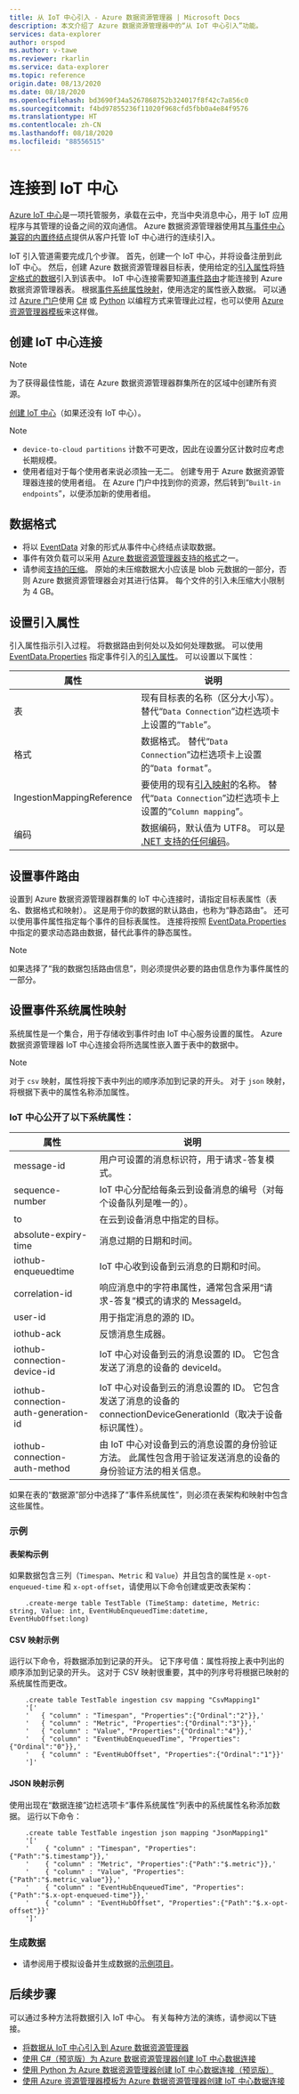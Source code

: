 ```yaml
---
title: 从 IoT 中心引入 - Azure 数据资源管理器 | Microsoft Docs
description: 本文介绍了 Azure 数据资源管理器中的“从 IoT 中心引入”功能。
services: data-explorer
author: orspod
ms.author: v-tawe
ms.reviewer: rkarlin
ms.service: data-explorer
ms.topic: reference
origin.date: 08/13/2020
ms.date: 08/18/2020
ms.openlocfilehash: bd3690f34a5267868752b324017f8f42c7a856c0
ms.sourcegitcommit: f4bd97855236f11020f968cfd5fbb0a4e84f9576
ms.translationtype: HT
ms.contentlocale: zh-CN
ms.lasthandoff: 08/18/2020
ms.locfileid: "88556515"
---
```

# <a name="connect-to-iot-hub"></a>连接到 IoT 中心

[Azure IoT 中心](https://docs.azure.cn/iot-hub/about-iot-hub)是一项托管服务，承载在云中，充当中央消息中心，用于 IoT 应用程序与其管理的设备之间的双向通信。 Azure 数据资源管理器使用其[与事件中心兼容的内置终结点](https://docs.azure.cn/iot-hub/iot-hub-devguide-messages-d2c#routing-endpoints)提供从客户托管 IoT 中心进行的连续引入。

IoT 引入管道需要完成几个步骤。 首先，创建一个 IoT 中心，并将设备注册到此 IoT 中心。 然后，创建 Azure 数据资源管理器目标表，使用给定的[引入属性](#set-ingestion-properties)将[特定格式的数据](#data-format)引入到该表中。 IoT 中心连接需要知道[事件路由](#set-events-routing)才能连接到 Azure 数据资源管理器表。 根据[事件系统属性映射](#set-event-system-properties-mapping)，使用选定的属性嵌入数据。 可以通过 [Azure 门户](ingest-data-iot-hub.md)使用 [C#](data-connection-iot-hub-csharp.md) 或 [Python](data-connection-iot-hub-python.md) 以编程方式来管理此过程，也可以使用 [Azure 资源管理器模板](data-connection-iot-hub-resource-manager.md)来这样做。


## <a name="create-iot-hub-connection"></a>创建 IoT 中心连接

> [!Note]
> 为了获得最佳性能，请在 Azure 数据资源管理器群集所在的区域中创建所有资源。

[创建 IoT 中心](ingest-data-iot-hub.md#create-an-iot-hub)（如果还没有 IoT 中心）。

> [!Note]
> * `device-to-cloud partitions` 计数不可更改，因此在设置分区计数时应考虑长期规模。
> * 使用者组对于每个使用者来说必须独一无二。 创建专用于 Azure 数据资源管理器连接的使用者组。 在 Azure 门户中找到你的资源，然后转到“`Built-in endpoints`”，以便添加新的使用者组。

## <a name="data-format"></a>数据格式

* 将以 [EventData](https://docs.azure.cn/dotnet/api/microsoft.servicebus.messaging.eventdata?view=azure-dotnet) 对象的形式从事件中心终结点读取数据。
* 事件有效负载可以采用 [Azure 数据资源管理器支持的格式](ingestion-supported-formats.md)之一。
* 请参阅[支持的压缩](ingestion-supported-formats.md#supported-data-compression-formats)。
  原始的未压缩数据大小应该是 blob 元数据的一部分，否则 Azure 数据资源管理器会对其进行估算。 每个文件的引入未压缩大小限制为 4 GB。  

## <a name="set-ingestion-properties"></a>设置引入属性

引入属性指示引入过程。 将数据路由到何处以及如何处理数据。 可以使用 [EventData.Properties](https://docs.azure.cn/dotnet/api/microsoft.servicebus.messaging.eventdata.properties?view=azure-dotnet#Microsoft_ServiceBus_Messaging_EventData_Properties) 指定事件引入的[引入属性](ingestion-properties.md)。 可以设置以下属性：

|属性 |说明|
|---|---|
| 表 | 现有目标表的名称（区分大小写）。 替代“`Data Connection`”边栏选项卡上设置的“`Table`”。 |
| 格式 | 数据格式。 替代“`Data Connection`”边栏选项卡上设置的“`Data format`”。 |
| IngestionMappingReference | 要使用的现有[引入映射](kusto/management/create-ingestion-mapping-command.md)的名称。 替代“`Data Connection`”边栏选项卡上设置的“`Column mapping`”。|
| 编码 |  数据编码，默认值为 UTF8。 可以是 [.NET 支持的任何编码](https://docs.microsoft.com/dotnet/api/system.text.encoding?view=netframework-4.8#remarks)。 |

## <a name="set-events-routing"></a>设置事件路由

设置到 Azure 数据资源管理器群集的 IoT 中心连接时，请指定目标表属性（表名、数据格式和映射）。 这是用于你的数据的默认路由，也称为“静态路由”。
还可以使用事件属性指定每个事件的目标表属性。 连接将按照 [EventData.Properties](https://docs.azure.cn/dotnet/api/microsoft.servicebus.messaging.eventdata.properties?view=azure-dotnet#Microsoft_ServiceBus_Messaging_EventData_Properties) 中指定的要求动态路由数据，替代此事件的静态属性。

> [!Note]
> 如果选择了“我的数据包括路由信息”，则必须提供必要的路由信息作为事件属性的一部分。

## <a name="set-event-system-properties-mapping"></a>设置事件系统属性映射

系统属性是一个集合，用于存储收到事件时由 IoT 中心服务设置的属性。 Azure 数据资源管理器 IoT 中心连接会将所选属性嵌入置于表中的数据中。

> [!Note]
> 对于 `csv` 映射，属性将按下表中列出的顺序添加到记录的开头。 对于 `json` 映射，将根据下表中的属性名称添加属性。

### <a name="iot-hub-exposes-the-following-system-properties"></a>IoT 中心公开了以下系统属性：

|属性 |说明|
|---|---|
| message-id | 用户可设置的消息标识符，用于请求-答复模式。 |
| sequence-number | IoT 中心分配给每条云到设备消息的编号（对每个设备队列是唯一的）。 |
| to | 在云到设备消息中指定的目标。 |
| absolute-expiry-time | 消息过期的日期和时间。 |
| iothub-enqueuedtime | IoT 中心收到设备到云消息的日期和时间。 |
| correlation-id| 响应消息中的字符串属性，通常包含采用“请求-答复”模式的请求的 MessageId。 |
| user-id| 用于指定消息的源的 ID。 |
| iothub-ack| 反馈消息生成器。 |
| iothub-connection-device-id| IoT 中心对设备到云的消息设置的 ID。 它包含发送了消息的设备的 deviceId。 |
| iothub-connection-auth-generation-id| IoT 中心对设备到云的消息设置的 ID。 它包含发送了消息的设备的 connectionDeviceGenerationId（取决于设备标识属性）。 |
| iothub-connection-auth-method| 由 IoT 中心对设备到云的消息设置的身份验证方法。 此属性包含用于验证发送消息的设备的身份验证方法的相关信息。 |

如果在表的“数据源”部分中选择了“事件系统属性”，则必须在表架构和映射中包含这些属性。

### <a name="examples"></a>示例 

#### <a name="table-schema-example"></a>表架构示例

如果数据包含三列（`Timespan`、`Metric` 和 `Value`）并且包含的属性是 `x-opt-enqueued-time` 和 `x-opt-offset`，请使用以下命令创建或更改表架构：

```kusto
    .create-merge table TestTable (TimeStamp: datetime, Metric: string, Value: int, EventHubEnqueuedTime:datetime, EventHubOffset:long)
```

#### <a name="csv-mapping-example"></a>CSV 映射示例

运行以下命令，将数据添加到记录的开头。 记下序号值：属性将按上表中列出的顺序添加到记录的开头。 这对于 CSV 映射很重要，其中的列序号将根据已映射的系统属性而更改。

```kusto
    .create table TestTable ingestion csv mapping "CsvMapping1"
    '['
    '   { "column" : "Timespan", "Properties":{"Ordinal":"2"}},'
    '   { "column" : "Metric", "Properties":{"Ordinal":"3"}},'
    '   { "column" : "Value", "Properties":{"Ordinal":"4"}},'
    '   { "column" : "EventHubEnqueuedTime", "Properties":{"Ordinal":"0"}},'
    '   { "column" : "EventHubOffset", "Properties":{"Ordinal":"1"}}'
    ']'
```
 
#### <a name="json-mapping-example"></a>JSON 映射示例

使用出现在“数据连接”边栏选项卡“事件系统属性”列表中的系统属性名称添加数据。 运行以下命令：

```kusto
    .create table TestTable ingestion json mapping "JsonMapping1"
    '['
    '    { "column" : "Timespan", "Properties":{"Path":"$.timestamp"}},'
    '    { "column" : "Metric", "Properties":{"Path":"$.metric"}},'
    '    { "column" : "Value", "Properties":{"Path":"$.metric_value"}},'
    '    { "column" : "EventHubEnqueuedTime", "Properties":{"Path":"$.x-opt-enqueued-time"}},'
    '    { "column" : "EventHubOffset", "Properties":{"Path":"$.x-opt-offset"}}'
    ']'
```

### <a name="generate-data"></a>生成数据

* 请参阅用于模拟设备并生成数据的[示例项目](https://github.com/Azure-Samples/azure-iot-samples-csharp/tree/master/iot-hub/Quickstarts/simulated-device)。

## <a name="next-steps"></a>后续步骤

可以通过多种方法将数据引入 IoT 中心。 有关每种方法的演练，请参阅以下链接。

* [将数据从 IoT 中心引入到 Azure 数据资源管理器](ingest-data-iot-hub.md)
* [使用 C#（预览版）为 Azure 数据资源管理器创建 IoT 中心数据连接](data-connection-iot-hub-csharp.md)
* [使用 Python 为 Azure 数据资源管理器创建 IoT 中心数据连接（预览版）](data-connection-iot-hub-python.md)
* [使用 Azure 资源管理器模板为 Azure 数据资源管理器创建 IoT 中心数据连接](data-connection-iot-hub-resource-manager.md)
